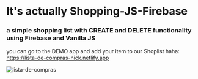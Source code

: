 # It's actually Shopping-JS-Firebase
### a simple shopping list with CREATE and DELETE functionality using Firebase and Vanilla JS
you can go to the DEMO app and add your item to our Shoplist haha:
https://lista-de-compras-nick.netlify.app

![lista-de-compras](https://github.com/nixoletas/Shoplist-JS-Firebase/assets/66659340/e05f4724-8696-4cba-b72c-c89517cc9a99)
